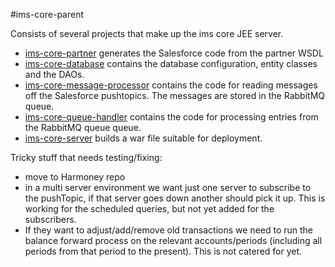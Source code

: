 #ims-core-parent

Consists of several projects that make up the ims core JEE server.

 * [ims-core-partner](./ims-core-partner/README.md) generates the Salesforce code from the partner WSDL  
 * [ims-core-database](./ims-core-database/README.md) contains the database configuration, entity classes and the DAOs. 
 * [ims-core-message-processor](./ims-core-message-processor/README.md) contains the code for reading messages off the Salesforce pushtopics. The messages are stored in the RabbitMQ queue.
 * [ims-core-queue-handler](./ims-core-queue-handler/README.md) contains the code for processing entries from the RabbitMQ queue queue.
 * [ims-core-server](./ims-core-server/README.md) builds a war file suitable for deployment.
 
 Tricky stuff that needs testing/fixing:

 * move to Harmoney repo
 * in a multi server environment we want just one server to subscribe to the pushTopic, if that server goes down another should pick it up. This is working for the scheduled queries, but not yet added for the subscribers.
 * If they want to adjust/add/remove old transactions we need to run the balance forward process on the relevant accounts/periods (including all periods from that period to the present). This is not catered for yet. 

  
 
